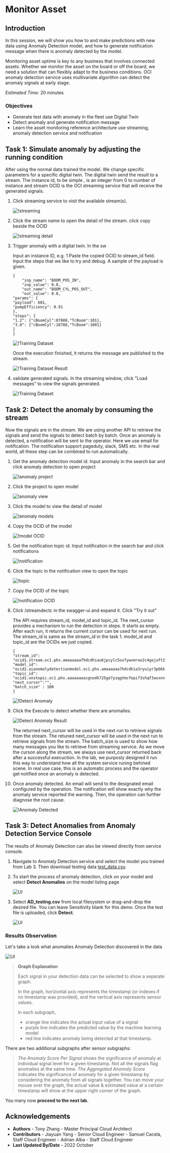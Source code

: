 # Monitor Asset

## Introduction

In this session, we will show you how to and make predictions with new data using Anomaly Detection model, and how to generate notification message when there is anomaly detected by the model.

Monitoring asset uptime is key to any business that involves connected assets. Whether we monitor the asset on the board or off the board, we need a solution that can flexibly adapt to the business conditions. OCI anomaly detection service uses multivariate algorithm can detect the anomaly signals at early stage.

*Estimated Time*: 20 minutes

### Objectives

* Generate test data with anomaly in the fleet use Digital Twin
* Detect anomaly and generate notification message
* Learn the asset monitoring reference architecture use streaming, anomaly detection service and notification

## Task 1: Simulate anomaly by adjusting the running condition

After using the normal data trained the model. We change specific parameters for a specific digital twin. The digital twin send the result to a stream. The instance id, to be simple , is an integer from 0 to number of instance and stream OCID is the OCI streaming service that will receive the generated signals.

1. Click streaming service to visit the available stream(s).

 	 ![!streaming](./images/streaming.png)

2. Click the stream name to open the detail of the stream. click copy beside the OCID

  	![!streaming detail](./images/streaming-ocid.png)

3. Trigger anomaly with a digital twin. In the sw

	Input an instance ID, e.g. 1
	Paste the copied OCID to stream_id field.
	Input the steps that we like to try and debug. A sample of the payload is given.

	```
	{
		"inp_name": "BOOM_POS_IN",
		"inp_value": 0.8,
		"out_name": "BOOM_CYL_POS_OUT",
		"out_value": 0.8,
	"params": {
	"payload": 681,
	"pumpEfficiency": 0.91
	},
	"steps": {
	"1.2": {"cBoomCyl":87880,"TcBoom":101},
	"3.8": {"cBoomCyl":18788,"TcBoom":1001}
	}
	}

	```
	![!Training Dataset](./images/trigger-anomaly.png)

	Once the execution finished, it returns the message are published to the stream.

	![!Training Dataset Result](./images/trigger-anomaly-res.png)


4. validate generated signals. In the streaming window, click "Load messages" to view the signals generated.

	![!Training Dataset](./images/streaming-validation.png)


## Task 2: Detect the anomaly by consuming the stream

Now the signals are in the stream. We are using another API to retrieve the signals and send the signals to detect batch by batch. Once an anomaly is detected, a notification will be sent to the operator. Here we use email for notification. The notification support pageduty, slack, SMS etc. In the real world, all these step can be combined to run automatically.

1. Get the anomaly detection model id. Input anomaly in the search bar and click anomaly detection to open project

	![!anomaly project](./images/anomaly-model.png)

2.	Click the project to open model
	
	![!anomaly view](./images/model-project.png)

3.	Click the model to view the detail of model

	![!anomaly models](./images/model-view.png)

4. Copy the OCID of the model

	![!model OCID](./images/model-ocid.png)

6. Get the notification topic id. Input notification in the search bar and click notifications

	![!notification](./images/notification.png)

7.	Click the topic in the notification view to open the topic

	![!topic](./images/notification-view.png)

8.	Copy the OCID of the topic

	![!notification OCID](./images/notification-ocid.png)


9. Click /streamdectc in the swagger-ui and expand it. Click "Try it out"

	The API requires stream\_id, model\_id and topic\_id. The next_cursor provides a mechanism to run the detection in steps. It starts as empty. After each run, it returns the current cursor can be used for next run. The stream\_id is same as the stream\_id in the task 1. model\_id and topic\_id are the OCIDs we just copied.

	```
	{
	"stream_id": "ocid1.stream.oc1.phx.amaaaaaa7hdcdhiau6jpcylc5ox7ywxmrao2c4gojuft2zpg6sprkuj6rpuq",
	"model_id": "ocid1.aianomalydetectionmodel.oc1.phx.amaaaaaa7hdcdhia3ryuiyr3p66kjv3h6hye4fm7e3tbqbpuna6ztba6wjlq",
	"topic_id": "ocid1.onstopic.oc1.phx.aaaaaaaacgnodk725ge7yzqgtmcfepif3shqf3axxnnzvy77iyftmcv6p6kq",
	"next_cursor":"",
    "batch_size" : 100
	}
	```
	![!Detect Anomaly](./images/detect-anomaly.png)

10. Click the Execute to detect whether there are anomalies.

	![!Detect Anomaly Result](./images/detect-anomaly-res.png)

	The returned next_cursor will be used in the next run to retrieve signals from the stream. The retuned next_cursor will be used in the next run to retrieve signals from the stream. The batch_size is used to show how many messages you like to retrieve from streaming service. As we move the curson along the stream, we always use next_cursor returned back after a successful execuction. In the lab, we purposly designed it run this way to understand how all the system service runing behined scene. In real use case, this is an automatic process and the operator get notified once an anomaly is detected.

11. Once anomaly detected. An email will send to the designated email configured by the operation. The notification will show exactly why the anomaly service reported the warning. Then, the operation can further diagnose the root cause.

	![!Anomaly Detected](./images/anomaly-detected-notification.png)


## Task 3: Detect Anomalies from Anomaly Detection Service Console

The results of Anomaly Detection can also be viewed directly from service console.  

1. Navigate to Anomaly Detection service and select the model you trained from Lab 3. Then download testing data [test_data.csv](https://objectstorage.us-ashburn-1.oraclecloud.com/p/Pykqyw1ubDfUu0Q224IfmJmCYgiKEpJsSyg9oQGDLwhJk86XGchw8yPD4k_LSF9o/n/orasenatdpltintegration03/b/digitaltwin/o/test_data.csv).

2. To start the process of anomaly detection, click on your model and select **Detect Anomalies** on the model listing page

	![UI](./images/imageUI1.png " ")

3. Select  **AD_testing.csv** from local filesystem or drag-and-drop the desired file.
	You can leave Sensitivity blank for this demo. 
	Once the test file is uploaded, click **Detect**.  

	![UI](./images/imageUI2.png " ")

### Results Observation

Let's take a look what anomalies Anomaly Detection discovered in the data

![UI](./images/imageUI3.png " ")

>**Graph Explanation**
>
>Each signal in your detection data can be selected to show a separate graph.
>>
>In the graph, horizontal axis represents the timestamp (or indexes if no timestamp was provided), and the vertical axis represents sensor values.
>
>In each subgraph, 
>- orange line indicates the actual input value of a signal
>- purple line indicates the predicted value by the machine learning model
>- red line indicates anomaly being detected at that timestamp.
>
There are two additional subgraphs after sensor subgraphs:
>
>_The Anomaly Score Per Signal_ shows the significance of anomaly at individual signal level for a given timestamp. Not all the signals flag anomalies at the same time.
>_The Aggregated Anomaly Score_ indicates the significance of anomaly for a given timestamp by considering the anomaly from all signals together.
>You can move your mouse over the graph, the actual value & estimated value at a certain timestamp will show at the upper right corner of the graph.

You many now **proceed to the next lab.**

## Acknowledgements

- **Authors**
      - Tony Zhang - Master Principal Cloud Architect
- **Contributors** 
      - Jiayuan Yang - Senior Cloud Engineer 
      - Samuel Cacela, Staff Cloud Engineer
      - Adrian Alba - Staff Cloud Engineer
- **Last Updated By/Date** - 2022 October
